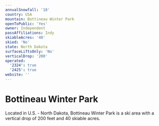 ```yaml
---
annualSnowfall: '18'
country: USA
mountain: Bottineau Winter Park
openToPublic: 'Yes'
owner: Independent
passAffiliations: Indy
skiableAcres: '40'
skied: 'No'
state: North Dakota
surfaceLiftsOnly: 'No'
verticalDrop: '200'
operated:
  '2324': true
  '2425': true
website: ''
---
```



# Bottineau Winter Park

Located in U.S. - North Dakota, Bottineau Winter Park is a ski area with a vertical drop of 200 feet and 40 skiable acres.
